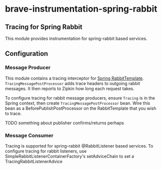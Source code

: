 # brave-instrumentation-spring-rabbit

## Tracing for Spring Rabbit
This module provides instrumentation for spring-rabbit based services.

## Configuration

### Message Producer
This module contains a tracing interceptor for [Spring RabbitTemplate](https://spring.io/TODO/).
`TracingMessagePostProcessor` adds trace headers to outgoing
rabbit messages. It then reports to Zipkin how long each request takes.

To configure tracing for rabbit message producers, 
ensure `Tracing` is in the Spring context, then create `TracingMessagePostProcessor` bean. 
Wire this bean as a BeforePublishPostProcessor on the RabbitTemplate that you wish to trace. 

TODO something about publisher confirms/returns perhaps

### Message Consumer
Tracing is supported for spring-rabbit @RabbitListener based services.
To configure tracing for rabbit listeners, use SimpleRabbitListenerContainerFactory's setAdviceChain 
to set a TracingRabbitListenerAdvice


